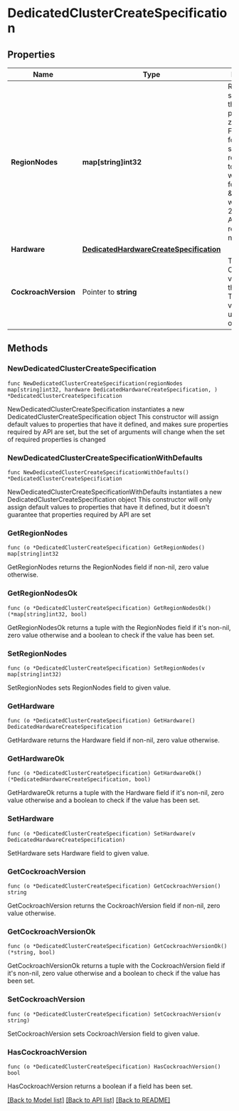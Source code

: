 # DedicatedClusterCreateSpecification

## Properties

Name | Type | Description | Notes
------------ | ------------- | ------------- | -------------
**RegionNodes** | **map[string]int32** | Region keys should match the cloud provider&#39;s zone code. For example, for Oregon, set region_name to \&quot;us-west2\&quot; for GCP and \&quot;us-west-2\&quot; for AWS. Values represent the node count. | 
**Hardware** | [**DedicatedHardwareCreateSpecification**](DedicatedHardwareCreateSpecification.md) |  | 
**CockroachVersion** | Pointer to **string** | The CockroachDB version for the cluster. The current version is used if omitted. | [optional] 

## Methods

### NewDedicatedClusterCreateSpecification

`func NewDedicatedClusterCreateSpecification(regionNodes map[string]int32, hardware DedicatedHardwareCreateSpecification, ) *DedicatedClusterCreateSpecification`

NewDedicatedClusterCreateSpecification instantiates a new DedicatedClusterCreateSpecification object
This constructor will assign default values to properties that have it defined,
and makes sure properties required by API are set, but the set of arguments
will change when the set of required properties is changed

### NewDedicatedClusterCreateSpecificationWithDefaults

`func NewDedicatedClusterCreateSpecificationWithDefaults() *DedicatedClusterCreateSpecification`

NewDedicatedClusterCreateSpecificationWithDefaults instantiates a new DedicatedClusterCreateSpecification object
This constructor will only assign default values to properties that have it defined,
but it doesn't guarantee that properties required by API are set

### GetRegionNodes

`func (o *DedicatedClusterCreateSpecification) GetRegionNodes() map[string]int32`

GetRegionNodes returns the RegionNodes field if non-nil, zero value otherwise.

### GetRegionNodesOk

`func (o *DedicatedClusterCreateSpecification) GetRegionNodesOk() (*map[string]int32, bool)`

GetRegionNodesOk returns a tuple with the RegionNodes field if it's non-nil, zero value otherwise
and a boolean to check if the value has been set.

### SetRegionNodes

`func (o *DedicatedClusterCreateSpecification) SetRegionNodes(v map[string]int32)`

SetRegionNodes sets RegionNodes field to given value.


### GetHardware

`func (o *DedicatedClusterCreateSpecification) GetHardware() DedicatedHardwareCreateSpecification`

GetHardware returns the Hardware field if non-nil, zero value otherwise.

### GetHardwareOk

`func (o *DedicatedClusterCreateSpecification) GetHardwareOk() (*DedicatedHardwareCreateSpecification, bool)`

GetHardwareOk returns a tuple with the Hardware field if it's non-nil, zero value otherwise
and a boolean to check if the value has been set.

### SetHardware

`func (o *DedicatedClusterCreateSpecification) SetHardware(v DedicatedHardwareCreateSpecification)`

SetHardware sets Hardware field to given value.


### GetCockroachVersion

`func (o *DedicatedClusterCreateSpecification) GetCockroachVersion() string`

GetCockroachVersion returns the CockroachVersion field if non-nil, zero value otherwise.

### GetCockroachVersionOk

`func (o *DedicatedClusterCreateSpecification) GetCockroachVersionOk() (*string, bool)`

GetCockroachVersionOk returns a tuple with the CockroachVersion field if it's non-nil, zero value otherwise
and a boolean to check if the value has been set.

### SetCockroachVersion

`func (o *DedicatedClusterCreateSpecification) SetCockroachVersion(v string)`

SetCockroachVersion sets CockroachVersion field to given value.

### HasCockroachVersion

`func (o *DedicatedClusterCreateSpecification) HasCockroachVersion() bool`

HasCockroachVersion returns a boolean if a field has been set.


[[Back to Model list]](../README.md#documentation-for-models) [[Back to API list]](../README.md#documentation-for-api-endpoints) [[Back to README]](../README.md)


